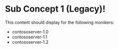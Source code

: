 # Sub Concept 1 (Legacy)!

This content should display for the following monikers:

* contososerver-1.0
* contososerver-1.1
* contososerver-1.2